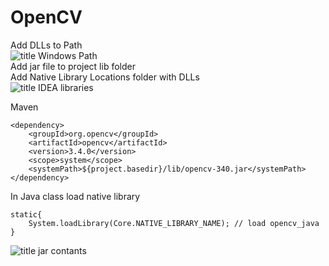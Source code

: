 # OpenCV

Add DLLs to Path  
![title Windows Path](https://github.com/chegel/OpenCV-3.4.0-windows-x64/blob/master/images/Windows_Path.jpg)  
Add jar file to project lib folder  
Add Native Library Locations folder with DLLs  
![title IDEA libraries](https://github.com/chegel/OpenCV-3.4.0-windows-x64/blob/master/images/IDEA_libraries.jpg)  

Maven  

```
<dependency>
	<groupId>org.opencv</groupId>
	<artifactId>opencv</artifactId>
	<version>3.4.0</version>
	<scope>system</scope>
	<systemPath>${project.basedir}/lib/opencv-340.jar</systemPath>
</dependency>
```

In Java class load native library  

```
static{
	System.loadLibrary(Core.NATIVE_LIBRARY_NAME); // load opencv_java
}
```
![title jar contants](https://github.com/chegel/OpenCV-3.4.0-windows-x64/blob/master/images/jar.jpg)  